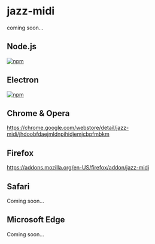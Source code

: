 # jazz-midi
coming soon...

## Node.js
[![npm](https://img.shields.io/npm/v/jazz-midi.svg)](https://www.npmjs.com/package/jazz-midi)

## Electron
[![npm](https://img.shields.io/npm/v/jazz-midi-electron.svg)](https://www.npmjs.com/package/jazz-midi-electron)

## Chrome & Opera
https://chrome.google.com/webstore/detail/jazz-midi/jhdoobfdaejmldnpihidjemjcbpfmbkm

## Firefox
https://addons.mozilla.org/en-US/firefox/addon/jazz-midi

## Safari
Coming soon...

## Microsoft Edge
Coming soon...
